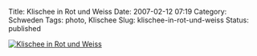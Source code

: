Title: Klischee in Rot und Weiss
Date: 2007-02-12 07:19
Category: Schweden
Tags: photo, Klischee
Slug: klischee-in-rot-und-weiss
Status: published

[![Klischee in Rot und
Weiss](/pic/klischeeweissrot_s.jpg "Klischee in Rot und Weiss")](/pic/klischeeweissrot_l.jpg)

